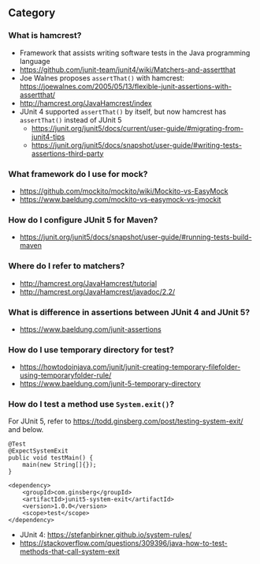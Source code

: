 ## Category

### What is hamcrest?
- Framework that assists writing software tests in the Java programming language
- https://github.com/junit-team/junit4/wiki/Matchers-and-assertthat
- Joe Walnes proposes `assertThat()` with hamcrest: https://joewalnes.com/2005/05/13/flexible-junit-assertions-with-assertthat/
- http://hamcrest.org/JavaHamcrest/index
- JUnit 4 supported `assertThat()` by itself, but now hamcrest has `assertThat()` instead of JUnit 5
  - https://junit.org/junit5/docs/current/user-guide/#migrating-from-junit4-tips
  - https://junit.org/junit5/docs/snapshot/user-guide/#writing-tests-assertions-third-party

### What framework do I use for mock?
- https://github.com/mockito/mockito/wiki/Mockito-vs-EasyMock
- https://www.baeldung.com/mockito-vs-easymock-vs-jmockit

### How do I configure JUnit 5 for Maven?
- https://junit.org/junit5/docs/snapshot/user-guide/#running-tests-build-maven

### Where do I refer to matchers?
- http://hamcrest.org/JavaHamcrest/tutorial
- http://hamcrest.org/JavaHamcrest/javadoc/2.2/

### What is difference in assertions between JUnit 4 and JUnit 5?
- https://www.baeldung.com/junit-assertions

### How do I use temporary directory for test?
- https://howtodoinjava.com/junit/junit-creating-temporary-filefolder-using-temporaryfolder-rule/
- https://www.baeldung.com/junit-5-temporary-directory

### How do I test a method use `System.exit()`?
For JUnit 5, refer to https://todd.ginsberg.com/post/testing-system-exit/ and below.
```
@Test
@ExpectSystemExit
public void testMain() {
    main(new String[]{});
}
```
```
<dependency>
    <groupId>com.ginsberg</groupId>
    <artifactId>junit5-system-exit</artifactId>
    <version>1.0.0</version>
    <scope>test</scope>
</dependency>
```
- JUnit 4: https://stefanbirkner.github.io/system-rules/
- https://stackoverflow.com/questions/309396/java-how-to-test-methods-that-call-system-exit

